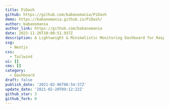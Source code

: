 ```yaml
---
title: PiDash
github: https://github.com/babanomania/PiDash
demo: https://babanomania.github.io/PiDash/
author: babanomania
author_link: https://github.com/babanomania
date: 2023-11-26T10:08:51.937Z
description: A Lightweight & Minimalistic Monitoring Dashboard for Raspberry Pi
ssg:
  - Nextjs
css:
  - Tailwind
ui: []
cms: []
category:
  - Dashboard
draft: false
publish_date: '2021-02-06T06:54:37Z'
update_date: '2021-02-20T09:12:22Z'
github_star: 3
github_fork: 0
---
```

